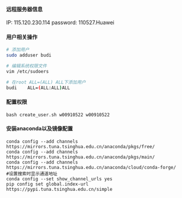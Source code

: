 #### 远程服务器信息
IP: 115.120.230.114
password: 110527.Huawei

#### 用户相关操作
```bash
# 添加用户
sudo adduser budi

# 编辑系统权限文件
vim /etc/sudoers

# 在root ALL=(ALL) ALL下添加用户
budi    ALL=(ALL:ALL)ALL
```

#### 配置权限
```
bash create_user.sh w00910522 w00910522
```


#### 安装anaconda以及镜像配置
```
conda config --add channels https://mirrors.tuna.tsinghua.edu.cn/anaconda/pkgs/free/
conda config --add channels https://mirrors.tuna.tsinghua.edu.cn/anaconda/pkgs/main/
conda config --add channels https://mirrors.tuna.tsinghua.edu.cn/anaconda/cloud/conda-forge/
#设置搜索时显示通道地址
conda config --set show_channel_urls yes
pip config set global.index-url https://pypi.tuna.tsinghua.edu.cn/simple
```